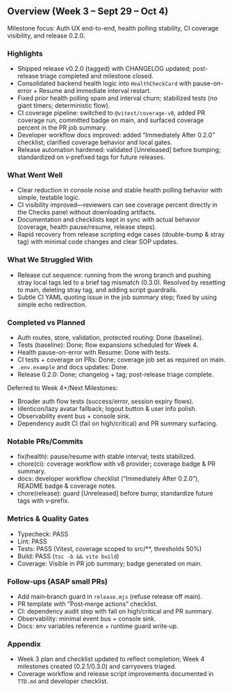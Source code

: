 ## Overview (Week 3 – Sept 29 – Oct 4)

Milestone focus: Auth UX end-to-end, health polling stability, CI coverage visibility, and release 0.2.0.

### Highlights

- Shipped release v0.2.0 (tagged) with CHANGELOG updated; post-release triage completed and milestone closed.
- Consolidated backend health logic into `HealthCheckCard` with pause-on-error + Resume and immediate interval restart.
- Fixed prior health polling spam and interval churn; stabilized tests (no giant timers; deterministic flow).
- CI coverage pipeline: switched to `@vitest/coverage-v8`, added PR coverage run, committed badge on main, and surfaced coverage percent in the PR job summary.
- Developer workflow docs improved: added “Immediately After 0.2.0” checklist; clarified coverage behavior and local gates.
- Release automation hardened: validated [Unreleased] before bumping; standardized on v‑prefixed tags for future releases.

### What Went Well

- Clear reduction in console noise and stable health polling behavior with simple, testable logic.
- CI visibility improved—reviewers can see coverage percent directly in the Checks panel without downloading artifacts.
- Documentation and checklists kept in sync with actual behavior (coverage, health pause/resume, release steps).
- Rapid recovery from release scripting edge cases (double-bump & stray tag) with minimal code changes and clear SOP updates.

### What We Struggled With

- Release cut sequence: running from the wrong branch and pushing stray local tags led to a brief tag mismatch (0.3.0). Resolved by resetting to main, deleting stray tag, and adding script guardrails.
- Subtle CI YAML quoting issue in the job summary step; fixed by using simple echo redirection.

### Completed vs Planned

- Auth routes, store, validation, protected routing: Done (baseline).  
- Tests (baseline): Done; flow expansions scheduled for Week 4.  
- Health pause-on-error with Resume: Done with tests.  
- CI tests + coverage on PRs: Done; coverage job set as required on main.  
- `.env.example` and docs updates: Done.  
- Release 0.2.0: Done; changelog + tag; post-release triage complete.

Deferred to Week 4+/Next Milestones:
- Broader auth flow tests (success/error, session expiry flows).
- Identicon/lazy avatar fallback; logout button & user info polish.
- Observability event bus + console sink.
- Dependency audit CI (fail on high/critical) and PR summary surfacing.

### Notable PRs/Commits

- fix(health): pause/resume with stable interval; tests stabilized.
- chore(ci): coverage workflow with v8 provider; coverage badge & PR summary.
- docs: developer workflow checklist (“Immediately After 0.2.0”), README badge & coverage notes.
- chore(release): guard [Unreleased] before bump; standardize future tags with v‑prefix.

### Metrics & Quality Gates

- Typecheck: PASS  
- Lint: PASS  
- Tests: PASS (Vitest, coverage scoped to src/**, thresholds 50%)  
- Build: PASS (`tsc -b && vite build`)  
- Coverage: Visible in PR job summary; badge generated on main.

### Follow‑ups (ASAP small PRs)

- Add main‑branch guard in `release.mjs` (refuse release off main).  
- PR template with “Post‑merge actions” checklist.  
- CI: dependency audit step with fail on high/critical and PR summary.  
- Observability: minimal event bus + console sink.  
- Docs: env variables reference + runtime guard write‑up.

### Appendix

- Week 3 plan and checklist updated to reflect completion; Week 4 milestones created (0.2.1/0.3.0) and carryovers triaged.
- Coverage workflow and release script improvements documented in `TTD.md` and developer checklist.
